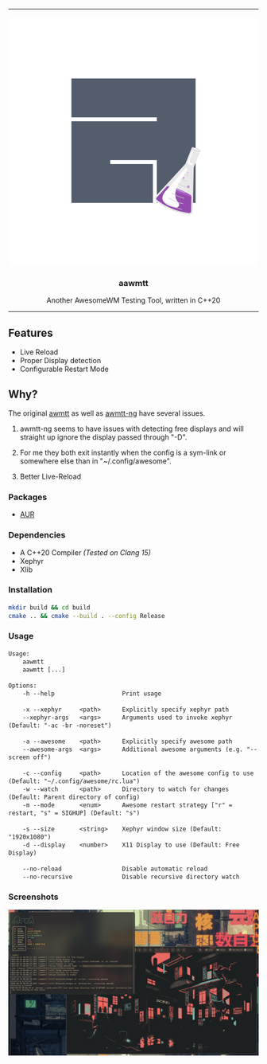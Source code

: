 <hr>

<div align="center"> 
    <img src="./assets/logo.png" />
    <h3>
        aawmtt
    </h3>
</div>

<p align="center"> 
    Another AwesomeWM Testing Tool, written in C++20
</p>

---

## Features

- Live Reload
- Proper Display detection
- Configurable Restart Mode

## Why?

The original [awmtt](https://github.com/gmdfalk/awmtt) as well as [awmtt-ng](https://github.com/basaran/awmtt-ng) have several issues.

1. awmtt-ng seems to have issues with detecting free displays and will straight up ignore the display passed through "-D".

2. For me they both exit instantly when the config is a sym-link or somewhere else than in "~/.config/awesome".

3. Better Live-Reload 

### Packages

- [AUR](https://aur.archlinux.org/packages/aawmtt)

### Dependencies

- A C++20 Compiler *(Tested on Clang 15)*
- Xephyr
- Xlib

### Installation

```sh
mkdir build && cd build
cmake .. && cmake --build . --config Release
```

### Usage

```
Usage: 
    aawmtt 
    aawmtt [...]

Options:
    -h --help                   Print usage
    
    -x --xephyr     <path>      Explicitly specify xephyr path 
    --xephyr-args   <args>      Arguments used to invoke xephyr (Default: "-ac -br -noreset")
    
    -a --awesome    <path>      Explicitly specify awesome path
    --awesome-args  <args>      Additional awesome arguments (e.g. "--screen off")
    
    -c --config     <path>      Location of the awesome config to use (Default: "~/.config/awesome/rc.lua")
    -w --watch      <path>      Directory to watch for changes (Default: Parent directory of config)
    -m --mode       <enum>      Awesome restart strategy ["r" = restart, "s" = SIGHUP] (Default: "s")
    
    -s --size       <string>    Xephyr window size (Default: "1920x1080")
    -d --display    <number>    X11 Display to use (Default: Free Display)
    
    --no-reload                 Disable automatic reload
    --no-recursive              Disable recursive directory watch
```

### Screenshots

![screenshot](assets/screenshot.png)
